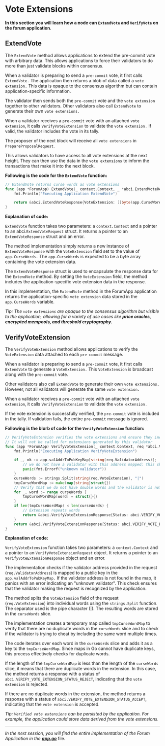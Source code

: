 # Vote Extensions

**In this section you will learn how a node can `ExtendVote` and `VerifyVote` on the forum application.**

## ExtendVote

The `ExtendVote` method allows applications to extend the pre-commit vote with arbitrary data. This allows applications
to force their validators to do more than just validate blocks within consensus.

When a validator is preparing to send a `pre-commit` vote, it first calls `ExtendVote.` The application then returns a
blob of data called a `vote extension.` This data is opaque to the consensus algorithm but can contain application-specific
information.

The validator then sends both the `pre-commit` vote and the `vote extension` together to other validators. Other validators
also call `ExtendVote` to generate their own `vote extensions.`

When a validator receives a `pre-commit` vote with an attached `vote extension`, it calls `VerifyVoteExtension` to validate
the `vote extension.` If valid, the validator includes the vote in its tally.

The proposer of the next block will receive all `vote extensions` in `PrepareProposalRequest`.

This allows validators to have access to all vote extensions at the next height. They can then use the data in the
`vote extensions` to inform the transactions that make it into the next block.

**Following is the code for the `ExtendVote` function:**

```go
// ExtendVote returns curse words as vote extensions
func (app *ForumApp) ExtendVote(_ context.Context, _ *abci.ExtendVoteRequest) (*abci.ExtendVoteResponse, error) {
	fmt.Println("Executing Application ExtendVote")

	return &abci.ExtendVoteResponse{VoteExtension: []byte(app.CurseWords)}, nil
}
```

**Explanation of code:**

`ExtendVote` function takes two parameters: a `context.Context` and a pointer to an abci.`ExtendVoteRequest` struct.
It returns a pointer to an `ExtendVoteResponse` struct and an error.

The method implementation simply returns a new instance of `ExtendVoteResponse` with the `VoteExtension` field set to
the value of `app.CurseWords.` The `app.CurseWords` is expected to be a byte array containing the vote extension data.

The `ExtendVoteResponse` struct is used to encapsulate the response data for the `ExtendVote` method. By setting
the `VoteExtension` field, the method includes the application-specific vote extension data in the response.

In this implementation, the `ExtendVote` method in the ForumApp application returns the application-specific `vote extension`
data stored in the `app.CurseWords` variable.

*Tip: The `vote extensions` are opaque to the consensus algorithm but visible to the application, allowing for a variety
of use cases like **price oracles, encrypted mempools, and threshold cryptography.***

## VerifyVoteExtension

The `VerifyVoteExtension` method allows applications to verify the `VoteExtension` data attached to each `pre-commit` message.

When a validator is preparing to send a `pre-commit` vote, it first calls `ExtendVote` to generate a `VoteExtension.`
This `VoteExtension` is broadcast along with the `pre-commit` vote.

Other validators also call `ExtendVote` to generate their own `vote extensions.` However, not all validators will generate
the same `vote extension.`

When a validator receives a `pre-commit` vote with an attached `vote extension`, it calls `VerifyVoteExtension` to
validate the `vote extension.`

If the vote extension is successfully verified, the `pre-commit` vote is included in the tally. If validation fails,
the entire `pre-commit` message is ignored.

**Following is the blurb of code for the `VerifyVoteExtension` function:**

```go
// VerifyVoteExtension verifies the vote extensions and ensure they include the curse words
// It will not be called for extensions generated by this validator
func (app *ForumApp) VerifyVoteExtension(_ context.Context, req *abci.VerifyVoteExtensionRequest) (*abci.VerifyVoteExtensionResponse, error) {
	fmt.Println("Executing Application VerifyVoteExtension")

	if _, ok := app.valAddrToPubKeyMap[string(req.ValidatorAddress)]; !ok {
		// we do not have a validator with this address mapped; this should never happen
		panic(fmt.Errorf("unknown validator"))
	}
	curseWords := strings.Split(string(req.VoteExtension), "|")
	tmpCurseWordMap := make(map[string]struct{})
	// Verify that we do not have double words and the validator is not trying to cheat us
	for _, word := range curseWords {
		tmpCurseWordMap[word] = struct{}{}
	}
	if len(tmpCurseWordMap) < len(curseWords) {
		// Extension repeats words
		return &abci.VerifyVoteExtensionResponse{Status: abci.VERIFY_VOTE_EXTENSION_STATUS_REJECT}, nil
	}
	return &abci.VerifyVoteExtensionResponse{Status: abci.VERIFY_VOTE_EXTENSION_STATUS_ACCEPT}, nil
}
```

**Explanation of code:**

`VerifyVoteExtension` function takes two parameters: a `context.Context` and a pointer to an `VerifyVoteExtensionRequest` object.
It returns a pointer to an `VerifyVoteExtensionResponse` object and an error.

The implementation checks if the validator address provided in the request (`req.ValidatorAddress`) is mapped to a public
key in the `app.valAddrToPubKeyMap.` If the validator address is not found in the map, it panics with an error indicating
an "unknown validator". This check ensures that the validator making the request is recognized by the application.

The method splits the `VoteExtension` field of the request (`req.VoteExtension`) into individual words using the
`strings.Split` function. The separator used is the pipe character (|). The resulting words are stored in the `curseWords` slice.

The implementation creates a temporary map called `tmpCurseWordMap` to verify that there are no duplicate words in the
`curseWords` slice and to check if the validator is trying to cheat by including the same word multiple times.

The code iterates over each word in the `curseWords` slice and adds it as a key to the `tmpCurseWordMap`. Since maps
in Go cannot have duplicate keys, this process effectively checks for duplicate words.

If the length of the `tmpCurseWordMap` is less than the length of the `curseWords` slice, it means that there are
duplicate words in the extension. In this case, the method returns a response with a status of `abci.VERIFY_VOTE_EXTENSION_STATUS_REJECT`,
indicating that the `vote extension` is rejected.

If there are no duplicate words in the extension, the method returns a response with a status of `abci.VERIFY_VOTE_EXTENSION_STATUS_ACCEPT`,
indicating that the `vote extension` is accepted.

*Tip: `Verified vote extensions` can be persisted by the application. For example, the application could store data
derived from the vote extensions.*

---------------

*In the next session, you will find the entire implementation of the Forum Application in the [**app.go**](8.app.md)* file.
